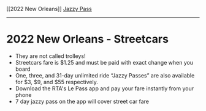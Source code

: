 [[2022 New Orleans]]
[Jazzy Pass](https://www.norta.com/ride-with-us/how-to-pay/jazzy-passes)

---
# 2022 New Orleans - Streetcars
- They are not called trolleys!
- Streetcars fare is $1.25 and must be paid with exact change when you board 
- One, three, and 31-day unlimited ride “Jazzy Passes” are also available for $3, $9, and $55 respectively.
- Download the RTA's Le Pass app and pay your fare instantly from your phone
- 7 day jazzy pass on the app will cover street car fare